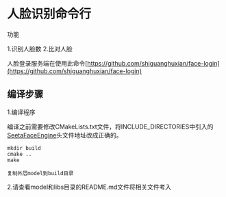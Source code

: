 # 人脸识别命令行
功能

1.识别人脸数 2.比对人脸

人脸登录服务端在使用此命令[https://github.com/shiguanghuxian/face-login](https://github.com/shiguanghuxian/face-login)

## 编译步骤
1.编译程序

编译之前需要修改CMakeLists.txt文件，将INCLUDE_DIRECTORIES中引入的[SeetaFaceEngine](https://github.com/seetaface/SeetaFaceEngine)头文件地址改成正确的。

```
mkdir build
cmake ..
make

复制外层model到build目录
```

2.请查看model和libs目录的README.md文件将相关文件考入
